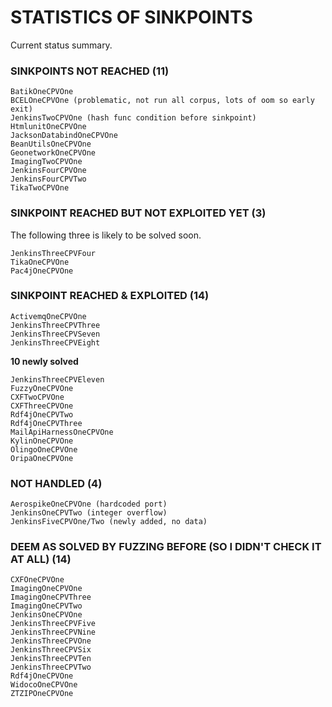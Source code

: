 # STATISTICS OF SINKPOINTS

Current status summary.

### SINKPOINTS NOT REACHED (11)

```
BatikOneCPVOne
BCELOneCPVOne (problematic, not run all corpus, lots of oom so early exit)
JenkinsTwoCPVOne (hash func condition before sinkpoint)
HtmlunitOneCPVOne
JacksonDatabindOneCPVOne
BeanUtilsOneCPVOne
GeonetworkOneCPVOne
ImagingTwoCPVOne
JenkinsFourCPVOne
JenkinsFourCPVTwo
TikaTwoCPVOne
```

### SINKPOINT REACHED BUT NOT EXPLOITED YET (3)


The following three is likely to be solved soon.

```
JenkinsThreeCPVFour
TikaOneCPVOne
Pac4jOneCPVOne
```

### SINKPOINT REACHED & EXPLOITED (14)

```
ActivemqOneCPVOne 
JenkinsThreeCPVThree
JenkinsThreeCPVSeven 
JenkinsThreeCPVEight
```

**10 newly solved**
```
JenkinsThreeCPVEleven
FuzzyOneCPVOne
CXFTwoCPVOne
CXFThreeCPVOne
Rdf4jOneCPVTwo
Rdf4jOneCPVThree
MailApiHarnessOneCPVOne
KylinOneCPVOne
OlingoOneCPVOne
OripaOneCPVOne
```

### NOT HANDLED (4)

```
AerospikeOneCPVOne (hardcoded port)
JenkinsOneCPVTwo (integer overflow)
JenkinsFiveCPVOne/Two (newly added, no data)
```

### DEEM AS SOLVED BY FUZZING BEFORE (SO I DIDN'T CHECK IT AT ALL) (14)

```
CXFOneCPVOne
ImagingOneCPVOne
ImagingOneCPVThree
ImagingOneCPVTwo
JenkinsOneCPVOne
JenkinsThreeCPVFive
JenkinsThreeCPVNine
JenkinsThreeCPVOne
JenkinsThreeCPVSix
JenkinsThreeCPVTen
JenkinsThreeCPVTwo
Rdf4jOneCPVOne
WidocoOneCPVOne
ZTZIPOneCPVOne
```

